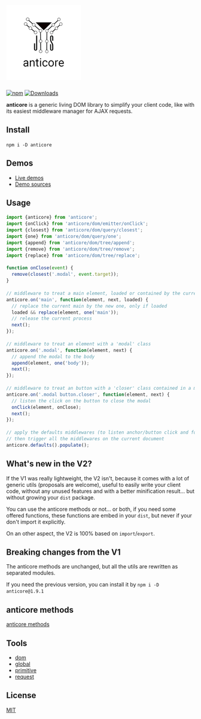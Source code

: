 # <a name="reference"><img alt="anticore" src="./logo.png" title="anticore" width="200" /></a>

[![npm](https://img.shields.io/npm/v/anticore.svg?style=plastic)]()
[![Downloads](https://img.shields.io/npm/dt/anticore.svg?style=plastic)]()

**anticore** is a generic living DOM library to simplify your client code, like with its easiest middleware manager for
AJAX requests.

## <a name="install">Install</a>

`npm i -D anticore`

## <a name="demos">Demos</a>

* [Live demos](http://lcfvs.github.io/anticore)
* [Demo sources](https://github.com/Lcfvs/anticore/tree/gh-pages)

## <a name="usage">Usage</a>

```js
import {anticore} from 'anticore';
import {onClick} from 'anticore/dom/emitter/onClick';
import {closest} from 'anticore/dom/query/closest';
import {one} from 'anticore/dom/query/one';
import {append} from 'anticore/dom/tree/append';
import {remove} from 'anticore/dom/tree/remove';
import {replace} from 'anticore/dom/tree/replace';

function onClose(event) {
  remove(closest('.modal', event.target));
}

// middleware to treat a main element, loaded or contained by the current document
anticore.on('main', function(element, next, loaded) {
  // replace the current main by the new one, only if loaded
  loaded && replace(element, one('main'));
  // release the current process
  next(); 
});

// middleware to treat an element with a 'modal' class
anticore.on('.modal', function(element, next) {
  // append the modal to the body
  append(element, one('body'));
  next(); 
});

// middleware to treat an button with a 'closer' class contained in a modal 
anticore.on('.modal button.closer', function(element, next) {
  // listen the click on the button to close the modal
  onClick(element, onClose);
  next(); 
});

// apply the defaults middlewares (to listen anchor/button click and form submit)
// then trigger all the middlewares on the current document 
anticore.defaults().populate();
```

## <a name="what-s-new-in-the-v2">What's new in the V2?</a>

If the V1 was really lightweight, the V2 isn't, because it comes with a lot of generic utils (proposals are
welcome), useful to easily write your client code, without any unused features and with a better
minification result... but without growing your `dist` package.

You can use the anticore methods or not... or both, if you need some offered functions, these functions are
embed in your `dist`, but never if your don't import it explicitly.

On an other aspect, the V2 is 100% based on `import`/`export`.

## <a name="breaking-changes-from-the-v1">Breaking changes from the V1</a>

The anticore methods are unchanged, but all the utils are rewritten as separated modules.

If you need the previous version, you can install it by `npm i -D anticore@1.9.1`


## <a name="anticore-methods">anticore methods</a>

[anticore methods](https://github.com/Lcfvs/anticore/blob/master/anticore.md#reference)

## <a name="tools">Tools</a>

* [dom](https://github.com/Lcfvs/anticore/blob/master/dom/#reference)
* [global](https://github.com/Lcfvs/anticore/blob/master/global/#reference)
* [primitive](https://github.com/Lcfvs/anticore/blob/master/primitive/#reference)
* [request](https://github.com/Lcfvs/anticore/blob/master/request/#reference)

## <a name="license">License</a>

[MIT](https://github.com/Lcfvs/anticore/blob/master/licence.md)